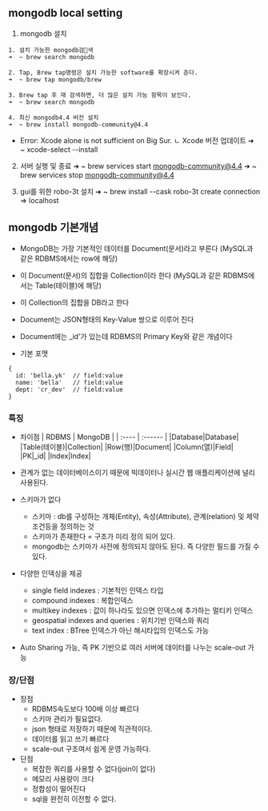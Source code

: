 ## mongodb local setting

1. mongodb 설치
```
1. 설치 가능한 mongodb검색
➜  ~ brew search mongodb

2. Tap, Brew tap명령은 설치 가능한 software를 확장시켜 준다.
➜  ~ brew tap mongodb/brew

3. Brew tap 후 재 검색하면, 더 많은 설치 가능 항목이 보인다.
➜  ~ brew search mongodb

4. 최신 mongodb4.4 버전 설치
➜  ~ brew install mongodb-community@4.4
```
  - Error: Xcode alone is not sufficient on Big Sur.
  ㄴ Xcode 버전 업데이트
  ➜  ~ xcode-select --install


2. 서버 실행 및 종료
➜  ~ brew services start mongodb-community@4.4
➜  ~ brew services stop mongodb-community@4.4


3. gui를 위한 robo-3t 설치
➜  ~ brew install --cask robo-3t
create connection => localhost

## mongodb 기본개념
- MongoDB는 가장 기본적인 데이터를 Document(문서)라고 부른다
  (MySQL과 같은 RDBMS에서는 row에 해당)
- 이 Document(문서)의 집합을 Collection이라 한다
  (MySQL과 같은 RDBMS에서는 Table(테이블)에 해당)
- 이 Collection의 집합을 DB라고 한다

- Document는 JSON형태의 Key-Value 쌍으로 이루어 진다
- Document에는 _id'가 있는데 RDBMS의 Primary Key와 같은 개념이다
- 기본 포맷
```
{
  id: 'bella.yk'  // field:value
  name: 'bella'   // field:value
  dept: 'cr_dev'  // field:value
}
```


### 특징
- 차이점
  | RDBMS | MongoDB |
  | :---- | :------ |
  |Database|Database|
  |Table(테이블)|Collection|
  |Row(행)|Document|
  |Column(열)|Field|
  |PK|_id|
  |Index|Index|

- 관계가 없는 데이터베이스이기 때문에 빅데이터나 실시간 웹 애플리케이션에 널리 사용된다.

- 스키마가 없다
  - 스키마 :
  db를 구성하는 개체(Entity), 속성(Attribute), 관계(relation) 및 제약조건등을 정의하는 것
  - 스키마가 존재한다 = 구조가 미리 정의 되어 있다.
  - mongodb는 스키마가 사전에 정의되지 않아도 된다. 즉 다양한 필드를 가질 수 있다.
- 다양한 인덱싱을 제공
  - single field indexes : 기본적인 인덱스 타입
  - compound indexes : 복합인덱스
  - multikey indexes : 값이 하나라도 있으면 인덱스에 추가하는 멀티키 인덱스
  - geospatial indexes and queries : 위치기반 인덱스와 쿼리
  - text index : BTree 인덱스가 아닌 해시타입의 인덱스도 가능
- Auto Sharing 가능, 즉 PK 기반으로 여러 서버에 데이터를 나누는 scale-out 가능

### 장/단점
- 장점
  - RDBMS속도보다 100배 이상 빠르다
  - 스키마 관리가 필요없다.
  - json 형태로 저장하기 때문에 직관적이다.
  - 데이터를 읽고 쓰기 빠르다
  - scale-out 구조여서 쉽게 운영 가능하다.
- 단점
  - 복잡한 쿼리를 사용할 수 없다(join이 없다)
  - 메모리 사용량이 크다
  - 정합성이 떨어진다
  - sql을 완전히 이전할 수 없다.

